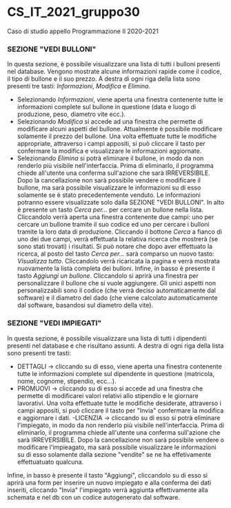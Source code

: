 # CS_IT_2021_gruppo30
Caso di studio appello Programmazione II 2020-2021 

### SEZIONE "VEDI BULLONI"
In questa sezione, è possibile visualizzare una lista di tutti i bulloni presenti nel database. Vengono mostrate alcune informazioni rapide come il codice, il tipo di bullone e il suo prezzo. A destra di ogni riga della lista sono presenti tre tasti: _Informazioni_, _Modifica_ e _Elimina_.
- Selezionando _Informazioni_, viene aperta una finestra contenente tutte le informazioni complete sul bullone in questione (data e luogo di produzione, peso, diametro vite ecc.).
- Selezionando _Modifica_ si accede ad una finestra che permette di modificare alcuni aspetti del bullone. Attualmente è possibile modificare solamente il prezzo del bullone. Una volta effettuate tutte le modifiche appropriate, attraverso i campi appositi, si può cliccare il tasto per confermare la modifica e visualizzare le informazioni aggiornate.
- Selezionando _Elimina_ si potrà eliminare il bullone, in modo da non renderlo più visibile nell'interfaccia. Prima di eliminarlo, il programma chiede all'utente una conferma sull'azione che sarà IRREVERSIBILE. Dopo la cancellazione non sarà possibile vendere o modificare il bullone, ma sarà possibile visualizzare le informazioni su di esso solamente se è stato precedentemente venduto. Le informazioni potranno essere visualizzate solo dalla SEZIONE "VEDI BULLONI".
In alto è presente un tasto _Cerca per..._ per cercare un bullone nella lista. Cliccandolo verrà aperta una finestra contenente due campi: uno per cercare un bullone tramite il suo codice ed uno per cercare i bulloni tramite la loro data di produzione. Cliccando il bottone _Cerca_ a fianco di uno dei due campi, verrà effettuata la relativa ricerca che mostrerà (se sono stati trovati) i risultati. Si può notare che dopo aver effettuato la ricerca, al posto del tasto _Cerca per..._ sarà comparso un nuovo tasto: _Visualizza tutto_. Cliccandolo verrà ricaricata la pagina e verrà mostrata nuovamente la lista completa dei bulloni.
Infine, in basso è presente il tasto _Aggiungi un bullone_. Cliccandolo si aprirà una finestra per personalizzare il bullone che si vuole aggiungere. Gli unici aspetti non personalizzabili sono il codice (che verrà deciso automaticamente dal software) e il diametro del dado (che viene calcolato automaticamente dal software, basandosi sul diametro della vite).


### SEZIONE "VEDI IMPIEGATI"
In questa sezione, è possibile visualizzare una lista di tutti i dipendenti presenti nel database e che risultano assunti.
A destra di ogni riga della lista sono presenti tre tasti:
- DETTAGLI -> cliccando su di esso, viene aperta una finestra contenente tutte le informazioni complete sul dipendente in questione (matricola, nome, cognome, stipendio, ecc...).
- PROMUOVI -> cliccando su di esso si accede ad una finestra che permette di modificarei valori relativi allo stipendio e le giornare lavorativi. Una volta effettuate tutte le modifiche    desiderate, attraverso i campi appositi, si può cliccare il tasto per "Invia" confermare la modifica e aggiornare i dati.
-LICENZIA -> cliccando su di esso si potrà eliminare l'impiegato, in modo da non renderlo più visibile nell'interfaccia. Prima di eliminarlo, il programma chiede all'utente una  conferma sull'azione che sarà IRREVERSIBILE. Dopo la cancellazione non sarà possibile vendere o modificare l'impieagato, ma sarà possibile visualizzare le informazioni su di esso solamente dalla sezione "vendite" se ne ha effetivamente effettuatuato qualcuna. 

Infine, in basso è presente il tasto "Aggiungi", cliccandolo su di esso si aprirà una form per inserire un nuovo impiegato e alla conferma dei dati inseriti, cliccando "Invia" l'impiegato verrà aggiunta effettivamente alla schemata e nel db con un codice autogenerato dal software.
